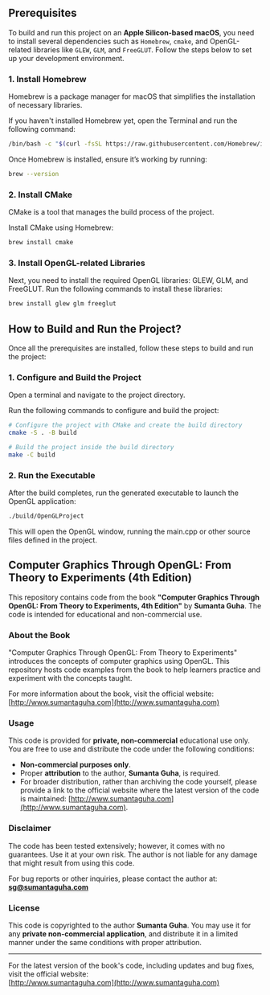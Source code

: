 ## Prerequisites

To build and run this project on an **Apple Silicon-based macOS**, you need to install several dependencies such as `Homebrew`, `cmake`, and OpenGL-related libraries like `GLEW`, `GLM`, and `FreeGLUT`. Follow the steps below to set up your development environment.

### 1. Install Homebrew

Homebrew is a package manager for macOS that simplifies the installation of necessary libraries.

If you haven't installed Homebrew yet, open the Terminal and run the following command:

```sh
/bin/bash -c "$(curl -fsSL https://raw.githubusercontent.com/Homebrew/install/HEAD/install.sh)"
```

Once Homebrew is installed, ensure it’s working by running:

```sh
brew --version
```

### 2. Install CMake

CMake is a tool that manages the build process of the project.

Install CMake using Homebrew:

```sh
brew install cmake
```

### 3. Install OpenGL-related Libraries

Next, you need to install the required OpenGL libraries: GLEW, GLM, and FreeGLUT. Run the following commands to install these libraries:

```sh
brew install glew glm freeglut
```

## How to Build and Run the Project?

Once all the prerequisites are installed, follow these steps to build and run the project:

### 1. Configure and Build the Project

Open a terminal and navigate to the project directory.

Run the following commands to configure and build the project:

```sh
# Configure the project with CMake and create the build directory
cmake -S . -B build

# Build the project inside the build directory
make -C build
```

### 2. Run the Executable

After the build completes, run the generated executable to launch the OpenGL application:

```sh
./build/OpenGLProject
```

This will open the OpenGL window, running the main.cpp or other source files defined in the project.

## Computer Graphics Through OpenGL: From Theory to Experiments (4th Edition)

This repository contains code from the book **"Computer Graphics Through OpenGL: From Theory to Experiments, 4th Edition"** by **Sumanta Guha**. The code is intended for educational and non-commercial use.

### About the Book

"Computer Graphics Through OpenGL: From Theory to Experiments" introduces the concepts of computer graphics using OpenGL. This repository hosts code examples from the book to help learners practice and experiment with the concepts taught.

For more information about the book, visit the official website:  
[http://www.sumantaguha.com](http://www.sumantaguha.com)

### Usage

This code is provided for **private, non-commercial** educational use only. You are free to use and distribute the code under the following conditions:

- **Non-commercial purposes only**.
- Proper **attribution** to the author, **Sumanta Guha**, is required.
- For broader distribution, rather than archiving the code yourself, please provide a link to the official website where the latest version of the code is maintained: [http://www.sumantaguha.com](http://www.sumantaguha.com).

### Disclaimer

The code has been tested extensively; however, it comes with no guarantees. Use it at your own risk. The author is not liable for any damage that might result from using this code.

For bug reports or other inquiries, please contact the author at:  
**sg@sumantaguha.com**

### License

This code is copyrighted to the author **Sumanta Guha**. You may use it for any **private non-commercial application**, and distribute it in a limited manner under the same conditions with proper attribution.

---

For the latest version of the book's code, including updates and bug fixes, visit the official website:  
[http://www.sumantaguha.com](http://www.sumantaguha.com)
